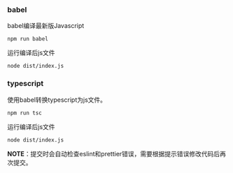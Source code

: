 ### babel
babel编译最新版Javascript
```
npm run babel
```
运行编译后js文件
```
node dist/index.js
```

### typescript
使用babel转换typescript为js文件。
```
npm run tsc
```
运行编译后js文件
```
node dist/index.js
```

**NOTE**：提交时会自动检查eslint和prettier错误，需要根据提示错误修改代码后再次提交。
